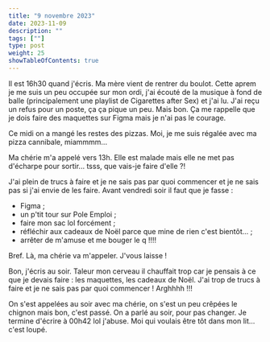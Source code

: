 ```yaml
---
title: "9 novembre 2023"
date: 2023-11-09
description: ""
tags: [""]
type: post
weight: 25
showTableOfContents: true
---
```


Il est 16h30 quand j'écris. Ma mère vient de rentrer du boulot. Cette aprem je me suis un peu occupée sur mon ordi, j'ai écouté de la musique à fond de balle (principalement une playlist de Cigarettes after Sex) et j'ai lu. J'ai reçu un refus pour un poste, ça ça pique un peu. Mais bon. Ça me rappelle que je dois faire des maquettes sur Figma mais je n'ai pas le courage.

Ce midi on a mangé les restes des pizzas. Moi, je me suis régalée avec ma pizza cannibale, miammmm...

Ma chérie m'a appelé vers 13h. Elle est malade mais elle ne met pas d'écharpe pour sortir... tsss, que vais-je faire d'elle ?!

J'ai plein de trucs à faire et je ne sais pas par quoi commencer et je ne sais pas si j'ai envie de les faire. Avant vendredi soir il faut que je fasse :

- Figma ;
- un p'tit tour sur Pole Emploi ;
- faire mon sac lol forcément ;
- réfléchir aux cadeaux de Noël parce que mine de rien c'est bientôt... ;
- arrêter de m'amuse et me bouger le q !!!!

Bref. Là, ma chérie va m'appeler. J'vous laisse !

Bon, j'écris au soir. Taleur mon cerveau il chauffait trop car je pensais à ce que je devais faire : les maquettes, les cadeaux de Noël. J'ai trop de trucs à faire et je ne sais pas par quoi commencer ! Arghhhh !!!

On s'est appelées au soir avec ma chérie, on s'est un peu crêpées le chignon mais bon, c'est passé. On a parlé au soir, pour pas changer. Je termine d'écrire à 00h42 lol j'abuse. Moi qui voulais être tôt dans mon lit... c'est loupé.